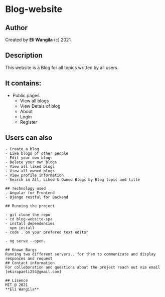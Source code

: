  # Blog-website

## Author
Created by **Eli Wangila** (c) 2021

## Description
This website is a Blog for all topics written by all users.

## It contains:
  - Public pages
    - View all blogs
    - View Detais of blog
    - About
    - Login
    - Register
  ## Users can also
    - Create a blog
    - Like blogs of other people
    - Edit your own blogs
    - Delete your own blogs
    - View all liked blogs
    - View all owned blogs
    - View profile information
    - Search in All, Liked & Owned Blogs by Blog topic and title

    ## Technology used 
    - Angular for Frontend
    - Django restful for Backend

    ## Running the project

    - git clone the repo
    - cd blog-website-spa
    - install dependencies
      npm install
    - code . on your prefered text editor

    - ng serve --open.

    ## Known Burgs
    Running two different servers.. for them to communicate and display responces and request
    ## Contact information
    For colleboration and questions about the project reach out via email
    [ekirapaeli254@gmail.com]

    ## Lisence
    MIT @ 2021
    **Eli Wangila**



